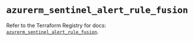 # `azurerm_sentinel_alert_rule_fusion`

Refer to the Terraform Registry for docs: [`azurerm_sentinel_alert_rule_fusion`](https://registry.terraform.io/providers/hashicorp/azurerm/3.98.0/docs/resources/sentinel_alert_rule_fusion).
